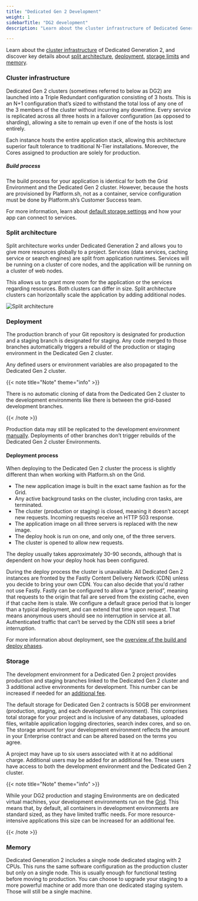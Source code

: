 ```yaml
---
title: "Dedicated Gen 2 Development"
weight: 1
sidebarTitle: "DG2 development"
description: "Learn about the cluster infrastructure of Dedicated Generation 2, and discover key details about split architecture, deployment, storage limits and memory."

---
```


Learn about the [cluster infrastructure](#cluster-infrastructure) of Dedicated Generation 2, and discover key details about [split architecture](#split-architecture), [deployment](#deployment), [storage limits](#storage) and [memory](#memory).

### Cluster infrastructure

Dedicated Gen 2 clusters (sometimes referred to below as DG2) are launched into a Triple Redundant configuration consisting of 3 hosts. This is an N+1 configuration that’s sized to withstand the total loss of any one of the 3 members of the cluster without incurring any downtime. Every service is replicated across all three hosts in a failover configuration (as opposed to sharding), allowing a site to remain up even if one of the hosts is lost entirely.

Each instance hosts the entire application stack, allowing this architecture superior fault tolerance to traditional N-Tier installations. Moreover, the Cores assigned to production are solely for production. 

##### Build process

The build process for your application is identical for both the Grid Environment and the Dedicated Gen 2 cluster. However, because the hosts are provisioned by Platform.sh, not as a container, service configuration must be done by Platform.sh’s Customer Success team.

For more information, learn about [default storage settings](#storage) and how your app can connect to services.

### Split architecture

Split architecture works under Dedicated Generation 2 and allows you to give more resources globally to a project. Services (data services, caching service or search engines) are split from application runtimes. Services will be running on a cluster of core nodes, and the application will be running on a cluster of web nodes.

This allows us to grant more room for the application or the services regarding resources. Both clusters can differ in size. Split architecture clusters can horizontally scale the application by adding additional nodes. 

![Split architecture](/images/dedicated/split-architecture.svg "0.50")

### Deployment

The production branch of your Git repository is designated for production and a staging branch is designated for staging. Any code merged to those branches automatically triggers a rebuild of the production or staging environment in the Dedicated Gen 2 cluster. 

Any defined users or environment variables are also propagated to the Dedicated Gen 2 cluster.

{{< note title="Note" theme="info" >}}

There is no automatic cloning of data from the Dedicated Gen 2 cluster to the development environments like there is between the grid-based development branches.

{{< /note >}} 

Production data may still be replicated to the development environment [manually](https://docs.platform.sh/administration/cli/reference.html#environmentsynchronize). Deployments of other branches don’t trigger rebuilds of the Dedicated Gen 2 cluster Environments.

#### Deployment process 

When deploying to the Dedicated Gen 2 cluster the process is slightly different than when working with Platform.sh on the Grid.

-   The new application image is built in the exact same fashion as for the Grid.
-   Any active background tasks on the cluster, including cron tasks, are terminated.
-   The cluster (production or staging) is closed, meaning it doesn’t accept new requests. Incoming requests receive an HTTP 503 response.
-   The application image on all three servers is replaced with the new image.
-   The deploy hook is run on one, and only one, of the three servers.
-   The cluster is opened to allow new requests.

The deploy usually takes approximately 30-90 seconds, although that is dependent on how your deploy hook has been configured.

During the deploy process the cluster is unavailable. All Dedicated Gen 2 instances are fronted by the Fastly Content Delivery Network (CDN) unless you decide to bring your own CDN. You can also decide that you'd rather not use Fastly. Fastly can be configured to allow a “grace period”, meaning that requests to the origin that fail are served from the existing cache, even if that cache item is stale. We configure a default grace period that is longer than a typical deployment, and can extend that time upon request. That means anonymous users should see no interruption in service at all. Authenticated traffic that can’t be served by the CDN still sees a brief interruption.

For more information about deployment, see the [overview of the build and deploy phases](/learn/overview/build-deploy.md).

### Storage

The development environment for a Dedicated Gen 2 project provides production and staging branches linked to the Dedicated Gen 2 cluster and 3 additional active environments for development. This number can be increased if needed for an [additional fee](https://platform.sh/pricing/).

The default storage for Dedicated Gen 2 contracts is 50GB per environment (production, staging, and each development environment). This comprises total storage for your project and is inclusive of any databases, uploaded files, writable application logging directories, search index cores, and so on. The storage amount for your development environment reflects the amount in your Enterprise contract and can be altered based on the terms you agree.

A project may have up to six users associated with it at no additional charge. Additional users may be added for an additional fee. These users have access to both the development environment and the Dedicated Gen 2 cluster.

{{< note title="Note" theme="info" >}}

While your DG2 production and staging Environments are on dedicated virtual machines, your development environments run on the [Grid](/glossary/_index.md#grid). This means that, by default, all containers in development environments are standard sized, as they have limited traffic needs. For more resource-intensive applications this size can be increased for an additional fee.

{{< /note >}}

### Memory

Dedicated Generation 2 includes a single node dedicated staging with 2 CPUs. This runs the same software configuration as the production cluster but only on a single node. This is usually enough for functional testing before moving to production. You can choose to upgrade your staging to a more powerful machine or add more than one dedicated staging system. Those will still be a single machine.
